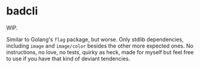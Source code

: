 # badcli

WIP.

Similar to Golang's `flag` package, but worse. Only stdlib dependencies, including `image` and `image/color` besides the other more expected ones. No instructions, no love, no tests, quirky as heck, made for myself but feel free to use if you have that kind of deviant tendencies.
